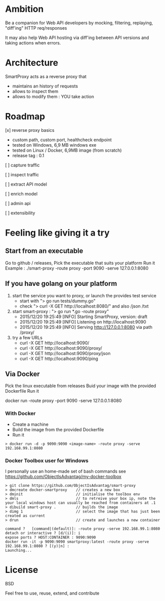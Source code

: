 # Ambition  

Be a companion for Web API developers by mocking, filtering, replaying, "diff'ing" HTTP req/responses

It may also help Web API hosting via diff'ing between API versions and taking actions when errors.


# Architecture

SmartProxy acts as a reverse proxy that
 
- maintains an history of requests
- allows to inspect them
- allows to modify them : YOU take action


# Roadmap

[x] reverse proxy basics 

   - custom path, custom port, healthcheck endpoint
   - tested on Windows, 6,9 MB windows exe
   - tested on Linux / Docker, 6,9MB image (from scratch)
   - release tag : 0.1 
      
[ ] capture traffic

[ ] inspect traffic

[ ] extract API model

[ ] enrich model

[ ] admin api

[ ] extensibility


# Feeling like giving it a try

## Start from an executable

Go to github / releases,
Pick the executable that suits your platform
Run it
Example : ./smart-proxy -route proxy -port 9090 -serve 127.0.0.1:8080

## If you have golang on your platform
1. start the service you want to proxy, or launch the provides test service
   - start with "> go run tests/dummy.go" 
   - check "> curl -X GET http://localhost:8080/" and also /json /txt
2. start smart-proxy : "> go run *.go -route proxy"
   - 2015/12/20 19:25:49 [INFO] Starting SmartProxy, version: draft
   - 2015/12/20 19:25:49 [INFO] Listening on http://localhost:9090
   - 2015/12/20 19:25:49 [INFO] Serving http://127.0.0.1:8080 via path /proxy/
3. try a few URLs
   - curl -X GET http://localhost:9090/
   - curl -X GET http://localhost:9090/proxy/
   - curl -X GET http://localhost:9090/proxy/json
   - curl -X GET http://localhost:9090/ping

## Via Docker

Pick the linux executable from releases 
Buid your image with the provided Dockerfile
Run it

docker run <image-name> -route proxy -port 9090 -serve 127.0.0.1:8080
 
### With Docker 

- Create a machine
- Build the image from the provided Dockerfile
- Run it

```
> docker run -d -p 9090:9090 <image-name> -route proxy -serve 192.168.99.1:8080
```

### Docker Toolbox user for Windows

I personally use an home-made set of bash commands
see https://github.com/ObjectIsAdvantag/my-docker-toolbox

```
> git clone https://github.com/ObjectIsAdvantag/smart-proxy
> dmcreate docker-smartproxy    // creates a new box
> dminit                        // initialise the toolbox env
> dmls                          // to retreive your box ip, note the your local windows host can usually be reached from containers at .1
> dibuild smart-proxy .         // builds the image
> dimg 1                        // select the image that has just been created as current
> drun                          // create and launches a new container

command ?   [command|(default)]: -route proxy -serve 192.168.99.1:8080
detach or interactive ? [d/(i)]: i
expose ports ? HOST:CONTAINER : 9090:9090
docker run -it -p 9090:9090 smartproxy:latest -route proxy -serve 192.168.99.1:8080 ? [(y)|n] :
Launching...
```
   
# License

BSD

Feel free to use, reuse, extend, and contribute







